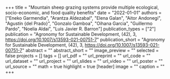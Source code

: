 +++
title = "Mountain sheep grazing systems provide multiple ecological,  socio-economic,  and food quality benefits"
date = "2022-01-01"
authors = ["Eneko Garmendia", "Arantza Aldezabal", "Elena Galan", "Aitor Andonegi", "Agustín {del Prado}", "Gonzalo Gamboa", "Oihana Garcia", "Guillermo Pardo", "Noelia Aldai", "Luis Javier R. Barron"]
publication_types = ["2"]
publication = "Agronomy for Sustainable Development, (42), 3, https://doi.org/10.1007/s13593-021-00751-7"
publication_short = "Agronomy for Sustainable Development, (42), 3, https://doi.org/10.1007/s13593-021-00751-7"
abstract = ""
abstract_short = ""
image_preview = ""
selected = false
projects = []
tags = []
url_pdf = ""
url_preprint = ""
url_code = ""
url_dataset = ""
url_project = ""
url_slides = ""
url_video = ""
url_poster = ""
url_source = ""
math = true
highlight = true
[header]
image = ""
caption = ""
+++
